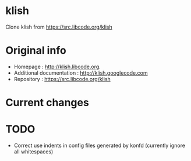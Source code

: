 klish
=====

Clone klish from https://src.libcode.org/klish

Original info
=============

* Homepage : http://klish.libcode.org.
* Additional documentation : http://klish.googlecode.com
* Repository : https://src.libcode.org/klish

Current changes
===============

TODO
====

* Correct use indents in config files generated by konfd (currently ignore all whitespaces) 
